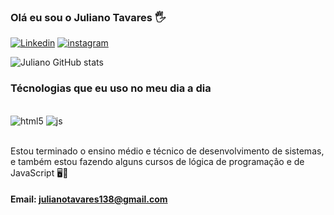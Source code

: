 ### Olá eu sou o Juliano Tavares 🖐️

[![Linkedin](https://img.shields.io/badge/LinkedIn-0077B5?style=for-the-badge&logo=linkedin&logoColor=white)](https://linkedin.com/in/juliano-tavares-1020672a9/)
[![instagram](https://img.shields.io/badge/Instagram-E4405F?style=for-the-badge&logo=instagram&logoColor=white)](https://instagram.com/j_taavares/)

![Juliano GitHub stats](https://github-readme-stats.vercel.app/api?username=JulianoTavaresDaSilva&show_icons=true&theme=dark)

### Técnologias que eu uso no meu dia a dia

<div sytle="display: inline_block"><br/>
 <img aalign="cemter" alt="html5" src="https://img.shields.io/badge/HTML5-E34F26?style=for-the-badge&logo=html5&logoColor=white" />
  <img aalign="cemter" alt="js" src="https://img.shields.io/badge/JavaScript-323330?style=for-the-badge&logo=javascript&logoColor=F7DF1E" />
</div><br/>

Estou terminado o ensino médio e técnico de desenvolvimento de sistemas, e também estou fazendo alguns cursos de lógica de programação e de JavaScript 🖥️📖

#### Email: julianotavares138@gmail.com
